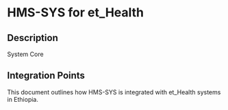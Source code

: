# HMS-SYS for et_Health

## Description

System Core

## Integration Points

This document outlines how HMS-SYS is integrated with et_Health systems in Ethiopia.
